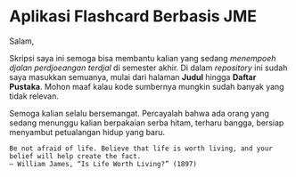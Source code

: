 # Aplikasi Flashcard Berbasis JME

Salam,

Skripsi saya ini semoga bisa membantu kalian yang sedang _menempoeh djalan perdjoeangan terdjal_ di semester akhir. Di dalam _repository_ ini sudah saya masukkan semuanya, mulai dari halaman **Judul** hingga **Daftar Pustaka**. Mohon maaf kalau kode sumbernya mungkin sudah banyak yang tidak relevan.

Semoga kalian selalu bersemangat. Percayalah bahwa ada orang yang sedang menunggu kalian berpakaian serba hitam, terharu bangga, bersiap menyambut petualangan hidup yang baru.

````
Be not afraid of life. Believe that life is worth living, and your belief will help create the fact. 
– William James, “Is Life Worth Living?” (1897)
````
